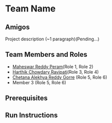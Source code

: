 # Team Name

## Amigos

Project description (~1 paragraph)(Pending...)

## Team Members and Roles

* [Maheswar Reddy Peram](https://github.com/maheswarreddy01/CIS641-HW2-Peram/)(Role 1, Role 2)
* [Harthik Chowdary Ravipati](https://github.com/harthik27/CIS641-HW2-Ravipati)(Role 3, Role 4)
* [Chetana Alekhya Reddy Gorre](https://github.com/ChetanaAlekhya/CIS641-HW2-Gorre) (Role 5, Role 6)
* Member 3 (Role 5, Role 6)

## Prerequisites

## Run Instructions

